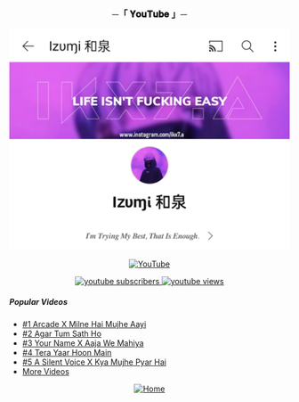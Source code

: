 <h3 align="center">
    ─「 𝐘𝐨𝐮𝐓𝐮𝐛𝐞 」─
</h3>

<div align="center">

[![Cover](https://github.com/ikx7a/YouTube/blob/main/resources/YouTube-Channel.png)](https://github.com/ikx7a/YouTube)

[![YouTube](https://img.shields.io/badge/Subscribe-%23FF0000.svg?style=for-the-badge&logo=YouTube&logoColor=white)](https://youtube.com/channel/UC9o1hM49jVr2lgOinw0pAdw)

</div>
<!-- BEGIN YOUTUBE-CARDS -->
<!-- Resource/Reference: https://github.com/DenverCoder1/custom-icon-badges -->
<div class="youtube buttons" align="center">
    <a href="https://www.youtube.com/channel/UC9o1hM49jVr2lgOinw0pAdw"  target="_blank">
        <img alt="youtube subscribers" src="https://custom-icon-badges.demolab.com/youtube/channel/subscribers/UC9o1hM49jVr2lgOinw0pAdw?color=%23E05D44&label=SUBSCRIBERS&logo=video&logoColor=white&style=for-the-badge&labelColor=CE4630"/>
    </a> 
    <a href="https://www.youtube.com/channel/UC9o1hM49jVr2lgOinw0pAdw"  target="_blank">
        <img alt="youtube views" src="https://custom-icon-badges.demolab.com/youtube/channel/views/UC9o1hM49jVr2lgOinw0pAdw?color=%23E05D44&logo=eye&logoColor=white&style=for-the-badge&labelColor=CE4630"/>
    </a> 
</div>
<!-- END YOUTUBE-CARDS -->

<h5> Popular Videos </h5>

- <a href="https://youtu.be/z52i5FfocqI">#1 Arcade X Milne Hai Mujhe Aayi</a>
- <a href="https://youtu.be/RxrKuso8jnM">#2 Agar Tum Sath Ho</a>
- <a href="https://youtu.be/T8LCMQPI22c">#3 Your Name X Aaja We Mahiya</a> 
- <a href="https://youtu.be/ggcC77Z3zaM">#4 Tera Yaar Hoon Main</a>
- <a href="https://youtu.be/bC65YELMZwY">#5 A Silent Voice X Kya Mujhe Pyar Hai</a>
- <a href="https://github.com/ikx7a/YouTube/tree/main/YouTube%20Videos"> More Videos</a>

<div align="center">

[![Home](https://custom-icon-badges.demolab.com/badge/Home-Page-blue.svg?logo=home&logoColor=white)](https://github.com/ikx7a)

</div>
